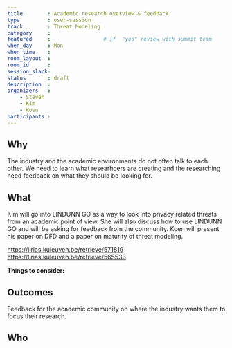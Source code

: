 ```yaml
---
title        : Academic research overview & feedback
type         : user-session
track        : Threat Modeling
category     :
featured     :                 # if  "yes" review with summit team
when_day     : Mon
when_time    : 
room_layout  :
room_id      : 
session_slack: 
status       : draft
description  : 
organizers   :
    - Steven
    - Kim
    - Koen
participants :
---
```


## Why
The industry and the academic environments do not often talk to each other. We need to learn what researhcers are creating and the researching need feedback on what they should be looking for.

## What
Kim will go into LINDUNN GO as a way to look into privacy related threats from an academic point of view. She will also discuss how to use LINDUNN GO and will be asking for feedback from the community.
Koen will present his paper on DFD and a paper on maturity of threat modeling.

https://lirias.kuleuven.be/retrieve/571819
https://lirias.kuleuven.be/retrieve/565533


**Things to consider:**



## Outcomes
Feedback for the academic community on where the industry wants them to focus their research.

## Who
